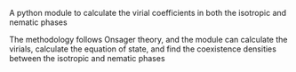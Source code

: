 <p>A python module to calculate the virial coefficients in both the isotropic and nematic phases</p>
<p>The methodology follows Onsager theory, and the module can calculate the virials, calculate the 
equation of state, and find the coexistence densities between the isotropic and nematic phases</p>
